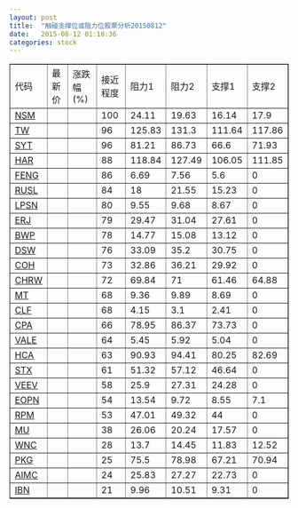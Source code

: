 ```yaml
---
layout: post
title:  "触碰支撑位或阻力位股票分析20150812"
date:   2015-08-12 01:18:36
categories: stock
---
```

<script type="text/javascript">
var stockList = []
stockList.push('gb_nsm');
stockList.push('gb_tw');
stockList.push('gb_syt');
stockList.push('gb_har');
stockList.push('gb_feng');
stockList.push('gb_rusl');
stockList.push('gb_lpsn');
stockList.push('gb_erj');
stockList.push('gb_bwp');
stockList.push('gb_dsw');
stockList.push('gb_coh');
stockList.push('gb_chrw');
stockList.push('gb_mt');
stockList.push('gb_clf');
stockList.push('gb_cpa');
stockList.push('gb_vale');
stockList.push('gb_hca');
stockList.push('gb_stx');
stockList.push('gb_veev');
stockList.push('gb_eopn');
stockList.push('gb_rpm');
stockList.push('gb_mu');
stockList.push('gb_wnc');
stockList.push('gb_pkg');
stockList.push('gb_aimc');
stockList.push('gb_ibn');
</script>
<table border="1">
 <tr>
 <td>代码</td>
 <td>最新价</td>
 <td>涨跌幅(%)</td>
 <td>接近程度</td>
 <td>阻力1</td>
 <td>阻力2</td>
 <td>支撑1</td>
 <td>支撑2</td>
</tr>
  <tr id="nsm" class="green">
  <td><a href="http://stock.finance.sina.com.cn/usstock/quotes/NSM.html" target="_blank">NSM</a></td><td></td><td></td><td>100</td><td>24.11</td><td>19.63</td><td>16.14</td><td>17.9</td></tr>
  <tr id="tw" class="red">
  <td><a href="http://stock.finance.sina.com.cn/usstock/quotes/TW.html" target="_blank">TW</a></td><td></td><td></td><td>96</td><td>125.83</td><td>131.3</td><td>111.64</td><td>117.86</td></tr>
  <tr id="syt" class="red">
  <td><a href="http://stock.finance.sina.com.cn/usstock/quotes/SYT.html" target="_blank">SYT</a></td><td></td><td></td><td>96</td><td>81.21</td><td>86.73</td><td>66.6</td><td>71.93</td></tr>
  <tr id="har" class="green">
  <td><a href="http://stock.finance.sina.com.cn/usstock/quotes/HAR.html" target="_blank">HAR</a></td><td></td><td></td><td>88</td><td>118.84</td><td>127.49</td><td>106.05</td><td>111.85</td></tr>
  <tr id="feng" class="red">
  <td><a href="http://stock.finance.sina.com.cn/usstock/quotes/FENG.html" target="_blank">FENG</a></td><td></td><td></td><td>86</td><td>6.69</td><td>7.56</td><td>5.6</td><td>0</td></tr>
  <tr id="rusl" class="red">
  <td><a href="http://stock.finance.sina.com.cn/usstock/quotes/RUSL.html" target="_blank">RUSL</a></td><td></td><td></td><td>84</td><td>18</td><td>21.55</td><td>15.23</td><td>0</td></tr>
  <tr id="lpsn" class="red">
  <td><a href="http://stock.finance.sina.com.cn/usstock/quotes/LPSN.html" target="_blank">LPSN</a></td><td></td><td></td><td>80</td><td>9.55</td><td>9.68</td><td>8.67</td><td>0</td></tr>
  <tr id="erj" class="green">
  <td><a href="http://stock.finance.sina.com.cn/usstock/quotes/ERJ.html" target="_blank">ERJ</a></td><td></td><td></td><td>79</td><td>29.47</td><td>31.04</td><td>27.61</td><td>0</td></tr>
  <tr id="bwp" class="green">
  <td><a href="http://stock.finance.sina.com.cn/usstock/quotes/BWP.html" target="_blank">BWP</a></td><td></td><td></td><td>78</td><td>14.77</td><td>15.08</td><td>13.12</td><td>0</td></tr>
  <tr id="dsw" class="red">
  <td><a href="http://stock.finance.sina.com.cn/usstock/quotes/DSW.html" target="_blank">DSW</a></td><td></td><td></td><td>76</td><td>33.09</td><td>35.2</td><td>30.75</td><td>0</td></tr>
  <tr id="coh" class="red">
  <td><a href="http://stock.finance.sina.com.cn/usstock/quotes/COH.html" target="_blank">COH</a></td><td></td><td></td><td>73</td><td>32.86</td><td>36.21</td><td>29.92</td><td>0</td></tr>
  <tr id="chrw" class="red">
  <td><a href="http://stock.finance.sina.com.cn/usstock/quotes/CHRW.html" target="_blank">CHRW</a></td><td></td><td></td><td>72</td><td>69.84</td><td>71</td><td>61.46</td><td>64.88</td></tr>
  <tr id="mt" class="red">
  <td><a href="http://stock.finance.sina.com.cn/usstock/quotes/MT.html" target="_blank">MT</a></td><td></td><td></td><td>68</td><td>9.36</td><td>9.89</td><td>8.69</td><td>0</td></tr>
  <tr id="clf" class="red">
  <td><a href="http://stock.finance.sina.com.cn/usstock/quotes/CLF.html" target="_blank">CLF</a></td><td></td><td></td><td>68</td><td>4.15</td><td>3.1</td><td>2.41</td><td>0</td></tr>
  <tr id="cpa" class="green">
  <td><a href="http://stock.finance.sina.com.cn/usstock/quotes/CPA.html" target="_blank">CPA</a></td><td></td><td></td><td>66</td><td>78.95</td><td>86.37</td><td>73.73</td><td>0</td></tr>
  <tr id="vale" class="red">
  <td><a href="http://stock.finance.sina.com.cn/usstock/quotes/VALE.html" target="_blank">VALE</a></td><td></td><td></td><td>64</td><td>5.45</td><td>5.92</td><td>5.04</td><td>0</td></tr>
  <tr id="hca" class="red">
  <td><a href="http://stock.finance.sina.com.cn/usstock/quotes/HCA.html" target="_blank">HCA</a></td><td></td><td></td><td>63</td><td>90.93</td><td>94.41</td><td>80.25</td><td>82.69</td></tr>
  <tr id="stx" class="red">
  <td><a href="http://stock.finance.sina.com.cn/usstock/quotes/STX.html" target="_blank">STX</a></td><td></td><td></td><td>61</td><td>51.32</td><td>57.12</td><td>46.64</td><td>0</td></tr>
  <tr id="veev" class="red">
  <td><a href="http://stock.finance.sina.com.cn/usstock/quotes/VEEV.html" target="_blank">VEEV</a></td><td></td><td></td><td>58</td><td>25.9</td><td>27.31</td><td>24.28</td><td>0</td></tr>
  <tr id="eopn" class="green">
  <td><a href="http://stock.finance.sina.com.cn/usstock/quotes/EOPN.html" target="_blank">EOPN</a></td><td></td><td></td><td>54</td><td>13.54</td><td>9.72</td><td>8.55</td><td>7.1</td></tr>
  <tr id="rpm" class="red">
  <td><a href="http://stock.finance.sina.com.cn/usstock/quotes/RPM.html" target="_blank">RPM</a></td><td></td><td></td><td>53</td><td>47.01</td><td>49.32</td><td>44</td><td>0</td></tr>
  <tr id="mu" class="green">
  <td><a href="http://stock.finance.sina.com.cn/usstock/quotes/MU.html" target="_blank">MU</a></td><td></td><td></td><td>38</td><td>26.06</td><td>20.24</td><td>17.57</td><td>0</td></tr>
  <tr id="wnc" class="green">
  <td><a href="http://stock.finance.sina.com.cn/usstock/quotes/WNC.html" target="_blank">WNC</a></td><td></td><td></td><td>28</td><td>13.7</td><td>14.45</td><td>11.83</td><td>12.52</td></tr>
  <tr id="pkg" class="green">
  <td><a href="http://stock.finance.sina.com.cn/usstock/quotes/PKG.html" target="_blank">PKG</a></td><td></td><td></td><td>25</td><td>75.5</td><td>78.98</td><td>67.21</td><td>70.94</td></tr>
  <tr id="aimc" class="red">
  <td><a href="http://stock.finance.sina.com.cn/usstock/quotes/AIMC.html" target="_blank">AIMC</a></td><td></td><td></td><td>24</td><td>25.83</td><td>27.27</td><td>22.73</td><td>0</td></tr>
  <tr id="ibn" class="red">
  <td><a href="http://stock.finance.sina.com.cn/usstock/quotes/IBN.html" target="_blank">IBN</a></td><td></td><td></td><td>21</td><td>9.96</td><td>10.51</td><td>9.31</td><td>0</td></tr>
</table>
